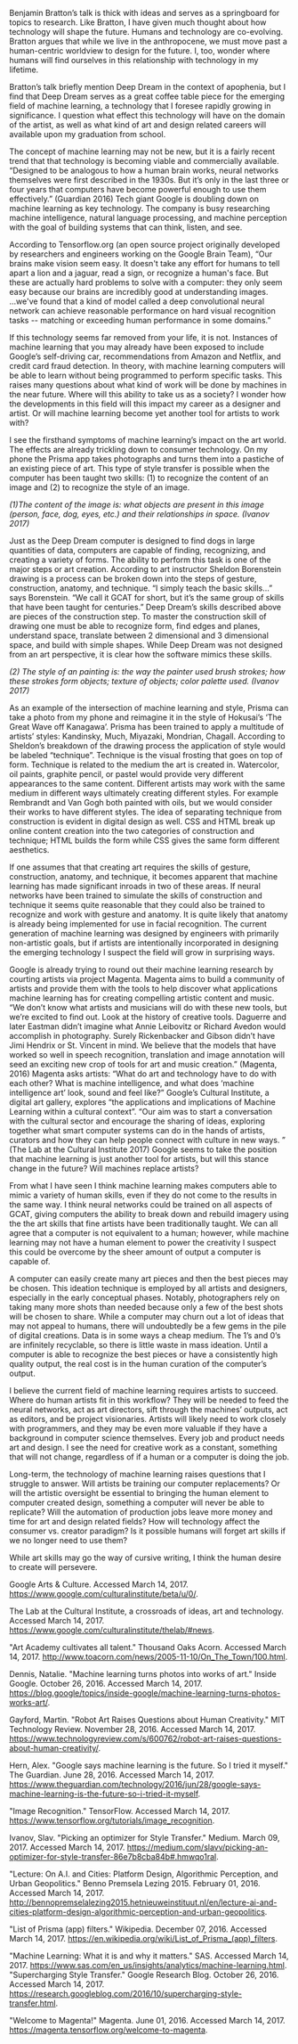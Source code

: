 Benjamin Bratton’s talk is thick with ideas and serves as a springboard for topics to research. Like Bratton, I have given much thought about how technology will shape the future. Humans and technology are co-evolving. Bratton argues that while we live in the anthropocene, we must move past a human-centric worldview to design for the future. I, too, wonder where humans will find ourselves in this relationship with technology in my lifetime.

Bratton’s talk briefly mention Deep Dream in the context of apophenia, but I find that Deep Dream serves as a great coffee table piece for the emerging field of machine learning, a technology that I foresee rapidly growing in significance. I question what effect this technology will have on the domain of the artist, as well as what kind of art and design related careers will available upon my graduation from school. 

The concept of machine learning may not be new, but it is a fairly recent trend that that technology is becoming viable and commercially available.  “Designed to be analogous to how a human brain works, neural networks themselves were first described in the 1930s. But it’s only in the last three or four years that computers have become powerful enough to use them effectively.” (Guardian 2016) Tech giant Google is doubling down on machine learning as key technology. The company is busy researching machine intelligence, natural language processing, and machine perception with the goal of building systems that can think, listen, and see.

According to Tensorflow.org (an open source project originally developed by researchers and engineers working on the Google Brain Team), “Our brains make vision seem easy. It doesn't take any effort for humans to tell apart a lion and a jaguar, read a sign, or recognize a human's face. But these are actually hard problems to solve with a computer: they only seem easy because our brains are incredibly good at understanding images. ...we've found that a kind of model called a deep convolutional neural network can achieve reasonable performance on hard visual recognition tasks -- matching or exceeding human performance in some domains.”

If this technology seems far removed from your life, it is not. Instances of machine learning that you may already have been exposed to include Google’s self-driving car, recommendations from Amazon and Netflix, and credit card fraud detection. In theory, with machine learning computers will be able to learn without being programmed to perform specific tasks. This raises many questions about what kind of work will be done by machines in the near future. Where will this ability to take us as a society? I wonder how the developments in this field will this impact my career as a designer and artist. Or will machine learning become yet another tool for artists to work with?

I see the firsthand symptoms of machine learning’s impact on the art world. The effects are already trickling down to consumer technology. On my phone the Prisma app takes photographs and turns them into a pastiche of an existing piece of art. This type of style transfer is possible when the computer has been taught two skills: (1) to recognize the content of an image and (2) to recognize the style of an image. 

*(1)The content of the image is: what objects are present in this image (person, face, dog, eyes, etc.) and their relationships in space. (Ivanov 2017)* 

Just as the Deep Dream computer is designed to find dogs in large quantities of data, computers are capable of finding, recognizing, and creating a variety of forms. The ability to perform this task is one of the major steps or art creation. According to art instructor Sheldon Borenstein drawing is a process can be broken down into the steps of gesture, construction, anatomy, and technique. “I simply teach the basic skills…” says Borenstein. “We call it GCAT for short, but it’s the same group of skills that have been taught for centuries.” Deep Dream’s skills described above are pieces of the construction step. To master the construction skill of drawing one must be able to recognize form, find edges and planes, understand space, translate between 2 dimensional and 3 dimensional space, and build with simple shapes. While Deep Dream was not designed from an art perspective, it is clear how the software mimics these skills. 

*(2) The style of an painting is: the way the painter used brush strokes; how these strokes form objects; texture of objects; color palette used. (Ivanov 2017)* 

As an example of the intersection of machine learning and style, Prisma can take a photo from my phone and reimagine it in the style of Hokusai’s ‘The Great Wave off Kanagawa’. Prisma has been trained to apply a multitude of artists’ styles: Kandinsky, Much, Miyazaki, Mondrian, Chagall. According to Sheldon’s breakdown of the drawing process the application of style would be labeled “technique”. Technique is the visual frosting that goes on top of form. Technique is related to the medium the art is created in. Watercolor, oil paints, graphite pencil, or pastel would provide very different appearances to the same content. Different artists may work with the same medium in different ways ultimately creating different styles. For example Rembrandt and Van Gogh both painted with oils, but we would consider their works to have different styles. The idea of separating technique from construction is evident in digital design as well. CSS and HTML break up online content creation into the two categories of construction and technique; HTML builds the form while CSS gives the same form different aesthetics.

If one assumes that that creating art requires the skills of gesture, construction, anatomy, and technique, it becomes apparent that machine learning has made significant inroads in two of these areas. If neural networks have been trained to simulate the skills of construction and technique it seems quite reasonable that they could also be trained to recognize and work with gesture and anatomy. It is quite likely that anatomy is already being implemented for use in facial recognition. The current generation of machine learning was designed by engineers with primarily non-artistic goals, but if artists are intentionally incorporated in designing the emerging technology I suspect the field will grow in surprising ways. 

Google is already trying to round out their machine learning research by courting artists via project Magenta. Magenta aims to build a community of artists and provide them with the tools to help discover what applications machine learning has for creating compelling artistic content and music. “We don’t know what artists and musicians will do with these new tools, but we’re excited to find out. Look at the history of creative tools. Daguerre and later Eastman didn’t imagine what Annie Leibovitz or Richard Avedon would accomplish in photography. Surely Rickenbacker and Gibson didn’t have Jimi Hendrix or St. Vincent in mind. We believe that the models that have worked so well in speech recognition, translation and image annotation will seed an exciting new crop of tools for art and music creation.” (Magenta, 2016) Magenta asks artists: “What do art and technology have to do with each other? What is machine intelligence, and what does ‘machine intelligence art’ look, sound and feel like?” Google’s Cultural Institute, a digital art gallery, explores “the applications and implications of Machine Learning within a cultural context”. “Our aim was to start a conversation with the cultural sector and encourage the sharing of ideas, exploring together what smart computer systems can do in the hands of artists, curators and how they can help people connect with culture in new ways. ” (The Lab at the Cultural Institute 2017) Google seems to take the position that machine learning is just another tool for artists, but will this stance change in the future? Will machines replace artists?

From what I have seen I think machine learning makes computers able to mimic a variety of human skills, even if they do not come to the results in the same way. I think neural networks could be trained on all aspects of GCAT, giving computers the ability to break down and rebuild imagery using the the art skills that fine artists have been traditionally taught. We can all agree that a computer is not equivalent to a human; however, while machine learning may not have a human element to power the creativity I suspect this could be overcome by the sheer amount of output a computer is capable of. 

A computer can easily create many art pieces and then the best pieces may be chosen. This ideation technique is employed by all artists and designers, especially in the early conceptual phases. Notably, photographers rely on taking many more shots than needed because only a few of the best shots will be chosen to share. While a computer may churn out a lot of ideas that may not appeal to humans, there will undoubtedly be a few gems in the pile of digital creations. Data is in some ways a cheap medium. The 1’s and 0’s are infinitely recyclable, so there is little waste in mass ideation. Until a computer is able to recognize the best pieces or have a consistently high quality output, the real cost is in the human curation of the computer’s output.

I believe the current field of machine learning requires artists to succeed. Where do human artists fit in this workflow? They will be needed to feed the neural networks, act as art directors, sift through the machines’ outputs, act as editors, and be project visionaries. Artists will likely need to work closely with programmers, and they may be even more valuable if they have a background in computer science themselves. Every job and product needs art and design. I see the need for creative work as a constant, something that will not change, regardless of if a human or a computer is doing the job.

Long-term, the technology of machine learning raises questions that I struggle to answer. Will artists be training our computer replacements? Or will the artistic oversight be essential to bringing the human element to computer created design, something a computer will never be able to replicate? Will the automation of production jobs leave more money and time for art and design related fields? How will technology affect the consumer vs. creator paradigm? Is it possible humans will forget art skills if we no longer need to use them?

While art skills may go the way of cursive writing, I think the human desire to create will persevere. 





Google Arts & Culture. Accessed March 14, 2017. https://www.google.com/culturalinstitute/beta/u/0/.

The Lab at the Cultural Institute, a crossroads of ideas, art and technology. Accessed March 14, 2017. https://www.google.com/culturalinstitute/thelab/#news.

"Art Academy cultivates all talent." Thousand Oaks Acorn. Accessed March 14, 2017. http://www.toacorn.com/news/2005-11-10/On_The_Town/100.html.

Dennis, Natalie. "Machine learning turns photos into works of art." Inside Google. October 26, 2016. Accessed March 14, 2017. https://blog.google/topics/inside-google/machine-learning-turns-photos-works-art/.

Gayford, Martin. "Robot Art Raises Questions about Human Creativity." MIT Technology Review. November 28, 2016. Accessed March 14, 2017. https://www.technologyreview.com/s/600762/robot-art-raises-questions-about-human-creativity/.

Hern, Alex. "Google says machine learning is the future. So I tried it myself." The Guardian. June 28, 2016. Accessed March 14, 2017. https://www.theguardian.com/technology/2016/jun/28/google-says-machine-learning-is-the-future-so-i-tried-it-myself.

"Image Recognition." TensorFlow. Accessed March 14, 2017. https://www.tensorflow.org/tutorials/image_recognition.

Ivanov, Slav. "Picking an optimizer for Style Transfer." Medium. March 09, 2017. Accessed March 14, 2017. https://medium.com/slavv/picking-an-optimizer-for-style-transfer-86e7b8cba84b#.hmwqo1ral.

"Lecture: On A.I. and Cities: Platform Design, Algorithmic Perception, and Urban Geopolitics." Benno Premsela Lezing 2015. February 01, 2016. Accessed March 14, 2017. http://bennopremselalezing2015.hetnieuweinstituut.nl/en/lecture-ai-and-cities-platform-design-algorithmic-perception-and-urban-geopolitics.

"List of Prisma (app) filters." Wikipedia. December 07, 2016. Accessed March 14, 2017. https://en.wikipedia.org/wiki/List_of_Prisma_(app)_filters.

"Machine Learning: What it is and why it matters." SAS. Accessed March 14, 2017. https://www.sas.com/en_us/insights/analytics/machine-learning.html.
"Supercharging Style Transfer." Google Research Blog. October 26, 2016. Accessed March 14, 2017. https://research.googleblog.com/2016/10/supercharging-style-transfer.html.

"Welcome to Magenta!" Magenta. June 01, 2016. Accessed March 14, 2017. https://magenta.tensorflow.org/welcome-to-magenta.


